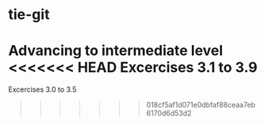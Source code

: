 # tie-git

Advancing to intermediate level
<<<<<<< HEAD
 Excercises 3.1 to 3.9 
=======

Excercises 3.0 to 3.5
>>>>>>> 018cf5af1d071e0dbfaf88ceaa7eb6170d6d53d2
